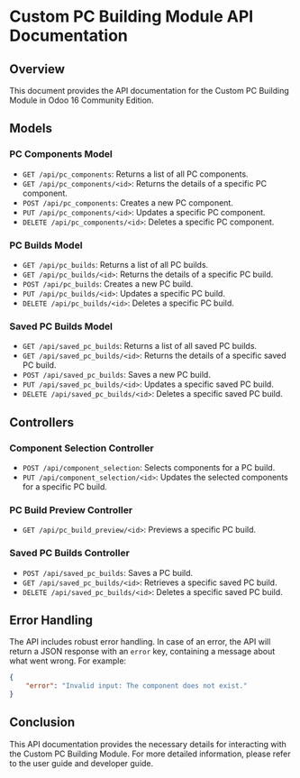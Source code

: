 # Custom PC Building Module API Documentation

## Overview

This document provides the API documentation for the Custom PC Building Module in Odoo 16 Community Edition.

## Models

### PC Components Model

- `GET /api/pc_components`: Returns a list of all PC components.
- `GET /api/pc_components/<id>`: Returns the details of a specific PC component.
- `POST /api/pc_components`: Creates a new PC component.
- `PUT /api/pc_components/<id>`: Updates a specific PC component.
- `DELETE /api/pc_components/<id>`: Deletes a specific PC component.

### PC Builds Model

- `GET /api/pc_builds`: Returns a list of all PC builds.
- `GET /api/pc_builds/<id>`: Returns the details of a specific PC build.
- `POST /api/pc_builds`: Creates a new PC build.
- `PUT /api/pc_builds/<id>`: Updates a specific PC build.
- `DELETE /api/pc_builds/<id>`: Deletes a specific PC build.

### Saved PC Builds Model

- `GET /api/saved_pc_builds`: Returns a list of all saved PC builds.
- `GET /api/saved_pc_builds/<id>`: Returns the details of a specific saved PC build.
- `POST /api/saved_pc_builds`: Saves a new PC build.
- `PUT /api/saved_pc_builds/<id>`: Updates a specific saved PC build.
- `DELETE /api/saved_pc_builds/<id>`: Deletes a specific saved PC build.

## Controllers

### Component Selection Controller

- `POST /api/component_selection`: Selects components for a PC build.
- `PUT /api/component_selection/<id>`: Updates the selected components for a specific PC build.

### PC Build Preview Controller

- `GET /api/pc_build_preview/<id>`: Previews a specific PC build.

### Saved PC Builds Controller

- `POST /api/saved_pc_builds`: Saves a PC build.
- `GET /api/saved_pc_builds/<id>`: Retrieves a specific saved PC build.
- `DELETE /api/saved_pc_builds/<id>`: Deletes a specific saved PC build.

## Error Handling

The API includes robust error handling. In case of an error, the API will return a JSON response with an `error` key, containing a message about what went wrong. For example:

```json
{
    "error": "Invalid input: The component does not exist."
}
```

## Conclusion

This API documentation provides the necessary details for interacting with the Custom PC Building Module. For more detailed information, please refer to the user guide and developer guide.